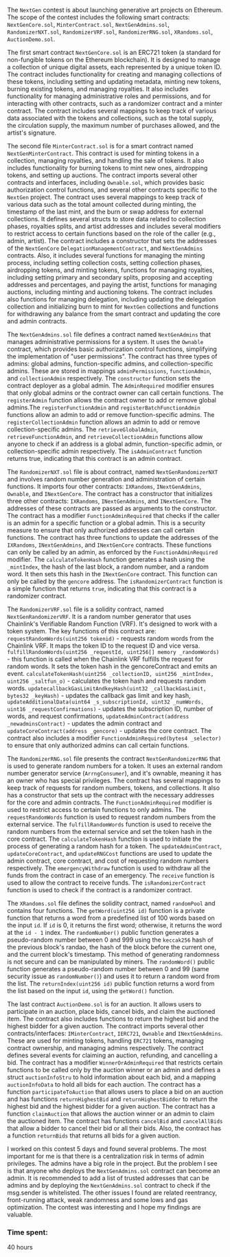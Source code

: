 The `NextGen` contest is about launching generative art projects on Ethereum. The scope of the contest includes the following smart contracts:
`NextGenCore.sol`, `MinterContract.sol`, `NextGenAdmins.sol`, `RandomizerNXT.sol`, `RandomizerVRF.sol`, `RandomizerRNG.sol`, `XRandoms.sol`, `AuctionDemo.sol`.

The first smart contract `NextGenCore.sol` is an ERC721 token (a standard for non-fungible tokens on the Ethereum blockchain). It is designed to manage a collection of unique digital assets, each represented by a unique token ID. The contract includes functionality for creating and managing collections of these tokens, including setting and updating metadata, minting new tokens, burning existing tokens, and managing royalties. It also includes functionality for managing administrative roles and permissions, and for interacting with other contracts, such as a randomizer contract and a minter contract. The contract includes several mappings to keep track of various data associated with the tokens and collections, such as the total supply, the circulation supply, the maximum number of purchases allowed, and the artist's signature.

The second file `MinterContract.sol` is for a smart contract named `NextGenMinterContract`. This contract is used for minting tokens in a collection, managing royalties, and handling the sale of tokens. It also includes functionality for burning tokens to mint new ones, airdropping tokens, and setting up auctions. The contract imports several other contracts and interfaces, including `Ownable.sol`, which provides basic authorization control functions, and several other contracts specific to the `NextGen` project. The contract uses several mappings to keep track of various data such as the total amount collected during minting, the timestamp of the last mint, and the burn or swap address for external collections. It defines several structs to store data related to collection phases, royalties splits, and artist addresses and includes several modifiers to restrict access to certain functions based on the role of the caller (e.g., admin, artist). The contract includes a constructor that sets the addresses of the `NextGenCore` `DelegationManagementContract`, and `NextGenAdmins` contracts. Also, it includes several functions for managing the minting process, including setting collection costs, setting collection phases, airdropping tokens, and minting tokens, functions for managing royalties, including setting primary and secondary splits, proposing and accepting addresses and percentages, and paying the artist, functions for managing auctions, including minting and auctioning tokens. The contract includes also functions for managing delegation, including updating the delegation collection and initializing burn to mint for `NextGen` collections and functions for withdrawing any balance from the smart contract and updating the core and admin contracts.

The `NextGenAdmins.sol` file defines a contract named `NextGenAdmins` that manages administrative permissions for a system. It uses the `Ownable` contract, which provides basic authorization control functions, simplifying the implementation of "user permissions". The contract has three types of admins: global admins, function-specific admins, and collection-specific admins. These are stored in mappings `adminPermissions`, `functionAdmin`, and `collectionAdmin` respectively. The `constructor` function sets the contract deployer as a global admin. The `AdminRequired` modifier ensures that only global admins or the contract owner can call certain functions. The `registerAdmin` function allows the contract owner to add or remove global admins.The `registerFunctionAdmin` and `registerBatchFunctionAdmin` functions allow an admin to add or remove function-specific admins. The `registerCollectionAdmin` function allows an admin to add or remove collection-specific admins. The `retrieveGlobalAdmin`, `retrieveFunctionAdmin`, and `retrieveCollectionAdmin` functions allow anyone to check if an address is a global admin, function-specific admin, or collection-specific admin respectively. The `isAdminContract` function returns true, indicating that this contract is an admin contract.

The `RandomizerNXT.sol` file is about contract, named `NextGenRandomizerNXT` and involves random number generation and administration of certain functions. It imports four other contracts: `IXRandoms`, `INextGenAdmins`, `Ownable`, and `INextGenCore`. The contract has a constructor that initializes three other contracts: `IXRandoms`, `INextGenAdmins`, and `INextGenCore`. The addresses of these contracts are passed as arguments to the constructor. The contract has a modifier `FunctionAdminRequired` that checks if the caller is an admin for a specific function or a global admin. This is a security measure to ensure that only authorized addresses can call certain functions. The contract has three functions to update the addresses of the `IXRandoms`, `INextGenAdmins`, and `INextGenCore` contracts. These functions can only be called by an admin, as enforced by the `FunctionAdminRequired` modifier. The `calculateTokenHash` function generates a hash using the `_mintIndex`, the hash of the last block, a random number, and a random word. It then sets this hash in the `INextGenCore` contract. This function can only be called by the `gencore` address. The `isRandomizerContract` function is a simple function that returns `true`, indicating that this contract is a randomizer contract.

The `RandomizerVRF.sol` file is a solidity contract, named `NextGenRandomizerVRF`. It is a random number generator that uses Chainlink's Verifiable Random Function (VRF). It's designed to work with a token system. The key functions of this contract are: `requestRandomWords(uint256 tokenid)` - requests random words from the Chainlink VRF. It maps the token ID to the request ID and vice versa. `fulfillRandomWords(uint256 _requestId, uint256[] memory _randomWords)` -  this function is called when the Chainlink VRF fulfills the request for random words. It sets the token hash in the gencoreContract and emits an event. `calculateTokenHash(uint256 _collectionID, uint256 _mintIndex, uint256 _saltfun_o)` - calculates the token hash and requests random words. `updatecallbackGasLimitAndkeyHash(uint32 _callbackGasLimit, bytes32 _keyHash)` - updates the callback gas limit and key hash, `updateAdditionalData(uint64 _s_subscriptionId, uint32 _numWords, uint16 _requestConfirmations)` - updates the subscription ID, number of words, and request confirmations, `updateAdminContract(address _newadminsContract)` - updates the admin contract and `updateCoreContract(address _gencore)` - updates the core contract. The contract also includes a modifier `FunctionAdminRequired(bytes4 _selector)` to ensure that only authorized admins can call certain functions.

The `RandomizerRNG.sol` file presents the contract `NextGenRandomizerRNG` that is used to generate random numbers for a token. It uses an external random number generator service (`ArrngConsumer`), and it's ownable, meaning it has an owner who has special privileges. The contract has several mappings to keep track of requests for random numbers, tokens, and collections. It also has a constructor that sets up the contract with the necessary addresses for the core and admin contracts. The `FunctionAdminRequired` modifier is used to restrict access to certain functions to only admins. The `requestRandomWords` function is used to request random numbers from the external service. The `fulfillRandomWords` function is used to receive the random numbers from the external service and set the token hash in the core contract. The `calculateTokenHash` function is used to initiate the process of generating a random hash for a token. The `updateAdminContract`, `updateCoreContract`, and `updateRNGCost` functions are used to update the admin contract, core contract, and cost of requesting random numbers respectively. The `emergencyWithdraw` function is used to withdraw all the funds from the contract in case of an emergency. The `receive` function is used to allow the contract to receive funds. The `isRandomizerContract` function is used to check if the contract is a randomizer contract.

The `XRandoms.sol` file defines the solidity contract, named `randomPool` and contains four functions. The `getWord(uint256 id)` function is a private function that returns a word from a predefined list of 100 words based on the input `id`. If `id` is 0, it returns the first word; otherwise, it returns the word at the `id - 1` index. The `randomNumber()` public function generates a pseudo-random number between 0 and 999 using the `keccak256` hash of the previous block's randao, the hash of the block before the current one, and the current block's timestamp. This method of generating randomness is not secure and can be manipulated by miners. The `randomWord()` public function generates a pseudo-random number between 0 and 99 (same security issue as `randomNumber()`) and uses it to return a random word from the list. The `returnIndex(uint256 id)` public function returns a word from the list based on the input `id`, using the `getWord()` function.

The last contract `AuctionDemo.sol` is for an auction. It allows users to participate in an auction, place bids, cancel bids, and claim the auctioned item. The contract also includes functions to return the highest bid and the highest bidder for a given auction. The contract imports several other contracts/interfaces: `IMinterContract`, `IERC721`, `Ownable` and `INextGenAdmins`. These are used for minting tokens, handling `ERC721` tokens, managing contract ownership, and managing admins respectively. The contract defines several events for claiming an auction, refunding, and cancelling a bid. The contract has a modifier `WinnerOrAdminRequired` that restricts certain functions to be called only by the auction winner or an admin and defines a struct `auctionInfoStru` to hold information about each bid, and a mapping `auctionInfoData` to hold all bids for each auction. The contract has a function `participateToAuction` that allows users to place a bid on an auction and has functions `returnHighestBid` and `returnHighestBidder` to return the highest bid and the highest bidder for a given auction. The contract has a function `claimAuction` that allows the auction winner or an admin to claim the auctioned item. The contract has functions `cancelBid` and `cancelAllBids` that allow a bidder to cancel their bid or all their bids. Also, the contract has a function `returnBids` that returns all bids for a given auction.

I worked on this contest 5 days and found several problems. The most important for me is that there is a centralization risk in terms of admin privileges. The admins have a big role in the project. But the problem I see is that anyone who deploys the `NextGenAdmins.sol` contract can become an admin. It is recommended to add a list of trusted addresses that can be admins and by deploying the `NextGenAdmins.sol` contract to check if the msg.sender is whitelisted. The other issues I found are related reentrancy, front-running attack, weak randomness and some lows and gas optimization. The contest was interesting and I hope my findings are valuable.

### Time spent:
40 hours